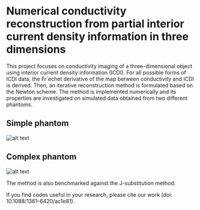 # Numerical conductivity reconstruction from partial interior current density information in three dimensions

This project focuses on conductivity imaging of a three-dimensional object
using interior current density information (ICDI). For all possible forms of
ICDI data, the Fr´echet derivative of the map between conductivity and ICDI
is derived. Then, an iterative reconstruction method is formulated based on the
Newton scheme. The method is implemented numerically and its properties
are investigated on simulated data obtained from two different phantoms.
## Simple phantom
![alt text](https://gitlab.gbar.dtu.dk/MREIT/IP2021/raw/master/Figures/simple_phantom.png "Simple_phantom")

## Complex phantom
![alt text](https://gitlab.gbar.dtu.dk/MREIT/IP2021/raw/master/Figures/Complex_phantom.png "Complex_phantom")



The method is also benchmarked against the J-substitution method.

If you find codes useful in your research, please cite our work (doi: 10.1088/1361-6420/ac1e81).
